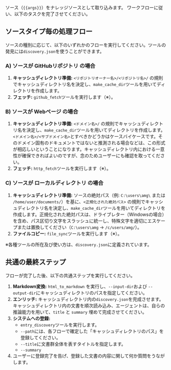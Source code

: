 
ソース（`{{args}}`）をナレッジソースとして取り込みます。
ワークフローに従い、以下のタスクを完了させてください。

## ソースタイプ毎の処理フロー
ソースの種別に応じて、以下のいずれかのフローを実行してください。ツールの発見には`discovery.json`を使うことができます。

### A) ソースが GitHubリポジトリ の場合
1.  **キャッシュディレクトリ準備:** `<リポジトリオーナー名>/<リポジトリ名>/` の規則でキャッシュディレクトリ名を決定し、`make_cache_dir`ツールを用いてディレクトリを作成します。
2.  **フェッチ:** `github_fetch`ツールを実行します（※）。

### B) ソースが Webページ の場合
1.  **キャッシュディレクトリ準備:** `<ドメイン名>/` の規則でキャッシュディレクトリ名を決定し、`make_cache_dir`ツールを用いてディレクトリを作成します。`<ドメイン名>/<サブドメイン名>`とすべきかどうかはケースバイケースです。そのドメイン固有のドキュメントではないと推測される場合などは、この形式が相応しいということになります。キャッシュディレクトリ内における一意性が確保できればよいのですが、念のためユーザーにも確認を取ってください。
2.  **フェッチ:** `http_fetch`ツールを実行します（※）。

### C) ソースが ローカルディレクトリ の場合
1.  **キャッシュディレクトリ準備:** ソースの絶対パス（例: `C:\users\amg\` または `/home/user/documents/`）を基に、`<正規化された絶対パス>` の規則でキャッシュディレクトリ名を決定し、`make_cache_dir`ツールを用いてディレクトリを作成します。正規化された絶対パスは、ドライブレター（Windowsの場合）を含め、パス区切り文字をスラッシュに統一し、特殊文字を適切にエスケープまたは置換してください（`C:\users\amg` -> `/c/users/amg/`）。
2.  **ファイルコピー:** `file_sync`ツールを実行します（※）。

※各種ツールの所在及び使い方は、`discovery.json`に定義されています。

## 共通の最終ステップ
フローが完了した後、以下の共通ステップを実行してください。
1.  **Markdown変換:** `html_to_markdown` を実行し、`--input-dir`および `--output-dir`にキャッシュディレクトリのパスを指定してください。
2.  **エンリッチ:** キャッシュディレクトリ内の`discovery.json`を完成させます。キャッシュディレクトリ内の文書を順次読み込み、エージェントは、自らの推論能力を用いて、`title` と `summary` 埋めて完成させてください。
3.  **システムへの登録:**
    - `entry_discovery`ツールを実行します。
    - `--path`には、各フローで確定した「キャッシュディレクトリのパス」を登録してください。
    - `--title`に文書群全体を表すタイトルを指定します。
    - `--summary`
4.  ユーザーに登録完了を告げ、登録した文書の内容に関して何か質問をうながします。